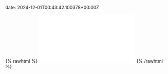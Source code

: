 date: 2024-12-01T00:43:42.100378+00:00Z


{% rawhtml %}
<embed src="./test.com-http.html" type="text/html">
{% /rawhtml %}
